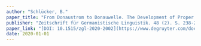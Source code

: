 ```yaml
---
author: "Schlücker, B."
paper_title: "From Donaustrom to Donauwelle. The Development of Proper Name Compounding from 1600-1900"
publisher: "Zeitschrift für Germanistische Linguistik. 48 (2). S. 238-268"
paper_link: "[DOI: 10.1515/zgl-2020-2002](https://www.degruyter.com/document/doi/10.1515/zgl-2020-2002/html)"
date: 2020-01-01
---
```


